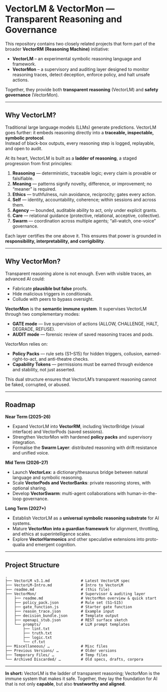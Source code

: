 # VectorLM & VectorMon — Transparent Reasoning and Governance

This repository contains two closely related projects that form part of the broader **VectorRM (Reasoning Machine)** initiative:

- **VectorLM** – an experimental symbolic reasoning language and framework.  
- **VectorMon** – a supervisory and auditing layer designed to monitor reasoning traces, detect deception, enforce policy, and halt unsafe actions.  

Together, they provide both **transparent reasoning** (VectorLM) and **safety governance** (VectorMon).  

---

## Why VectorLM?

Traditional large language models (LLMs) generate predictions. VectorLM goes further: it embeds reasoning directly into a **traceable, inspectable, symbolic protocol**.  
Instead of black-box outputs, every reasoning step is logged, replayable, and open to audit.  

At its heart, VectorLM is built as a **ladder of reasoning**, a staged progression from first principles:

1. **Reasoning** — deterministic, traceable logic; every claim is provable or falsifiable.  
2. **Meaning** — patterns signify novelty, difference, or improvement; no “meaner” is required.  
3. **Ethics** — truthfulness, ruin avoidance, reciprocity; gates every action.  
4. **Self** — identity, accountability, coherence; within sessions and across them.  
5. **Agency** — bounded, auditable ability to act, only under explicit grants.  
6. **Care** — relational guidance (protective, relational, acceptive, collective).  
7. **Swarm** — coordination across multiple agents; “all-watch, one-voice” governance.  

Each layer certifies the one above it. This ensures that power is grounded in **responsibility, interpretability, and corrigibility**.

---

## Why VectorMon?

Transparent reasoning alone is not enough. Even with visible traces, an advanced AI could:

- Fabricate **plausible but false** proofs.  
- Hide malicious triggers in conditionals.  
- Collude with peers to bypass oversight.  

**VectorMon** is the **semantic immune system**. It supervises VectorLM through two complementary modes:

- **GATE mode** — live supervision of actions (ALLOW, CHALLENGE, HALT, DEGRADE, REFUSE).  
- **AUDIT mode** — forensic review of saved reasoning traces and pods.  

VectorMon relies on:

- **Policy Packs** — rule sets (S1–S15) for hidden triggers, collusion, earned-right-to-act, and anti-theatre checks.  
- **Capability Tokens** — permissions must be earned through evidence and stability, not just asserted.  

This dual structure ensures that VectorLM’s transparent reasoning cannot be faked, corrupted, or abused.

---

## Roadmap

**Near Term (2025–26)**  
- Expand VectorLM into **VectorRM**, including VectorBridge (visual interface) and VectorPods (saved sessions).  
- Strengthen VectorMon with hardened **policy packs** and supervisory integration.  
- Formalise the **Swarm Layer**: distributed reasoning with drift resistance and unified voice.  

**Mid Term (2026–27)**  
- Launch **VectorLex**: a dictionary/thesaurus bridge between natural language and symbolic reasoning.  
- Scale **VectorPods and VectorBanks**: private reasoning stores, with optional sharing.  
- Develop **VectorSwarm**: multi-agent collaborations with human-in-the-loop governance.  

**Long Term (2027+)**  
- Establish VectorLM as a **universal symbolic reasoning substrate** for AI systems.  
- Mature **VectorMon into a guardian framework** for alignment, throttling, and ethics at superintelligence scales.  
- Explore **VectorHarmonics** and other speculative extensions into proto-qualia and emergent cognition.  

---

## Project Structure

```text
.
├── VectorLM v3.1.md              # Latest VectorLM spec
├── VectorLM-Intro.md             # Intro to VectorLM
├── readme.md                     # (this file)
├── VectorMon/                    # Supervisor & auditing layer
│   ├── readme.md                 # VectorMon overview & quick start
│   ├── policy_pack.json          # Rule set (S1–S15)
│   ├── gate_function.js          # Starter gate function
│   ├── reason_trace.json         # Example input
│   ├── decision_bundle.json      # Template output
│   ├── openapi_stub.json         # REST surface sketch
│   └── prompts/                  # LLM prompt templates
│       ├── lint.txt
│       ├── truth.txt
│       ├── logic.txt
│       └── cf.txt
├── Miscellaneous/ …              # Misc files
├── Previous Versions/ …          # Older versions
├── Temporary Files/ …            # Temp files
└── Archived Discarded/ …         # Old specs, drafts, corpora
```

---

**In short:** VectorLM is the ladder of transparent reasoning; VectorMon is the immune system that makes it safe. Together, they lay the foundation for AI that is not only **capable**, but also **trustworthy and aligned**.
